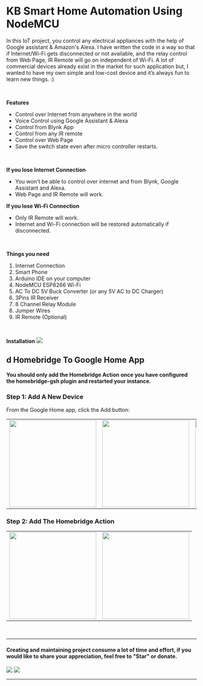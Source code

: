 # KB Smart Home Automation Using NodeMCU

In this IoT project, you control any electrical appliances with the help of Google assistant & Amazon's Alexa.
I have written the code in a way so that if Internet/Wi-Fi gets disconnected or not available, and the relay control from Web Page, IR Remote will go on independent of Wi-Fi.
A lot of commercial devices already exist in the market for such application but, I wanted to have my own simple and low-cost device and it’s always fun to learn new things. :)

<br />



**Features**

- Control over Internet from anywhere in the world
- Voice Control using Google Assistant & Alexa
- Control from Blynk App
- Control from any IR remote
-	Control over Web Page
-	Save the switch state even after micro controller restarts.

<br />

**If you lose Internet Connection**
- You won't be able to control over internet and from Blynk, Google Assistant and Alexa.
- Web Page and IR Remote will work.	

**If you lose Wi-Fi Connection**
- Only IR Remote will work.
- Internet and Wi-Fi connection will be restored automatically if disconnected.

<br />


**Things you need**
1.	Internet Connection
2.	Smart Phone
3.	Arduino IDE on your computer
4.	NodeMCU ESP8266 Wi-Fi
5.	AC To DC 5V Buck Converter (or any 5V AC to DC Charger)
6.	3Pins IR Receiver
7.	8 Channel Relay Module
8.	Jumper Wires
9.	IR Remote (Optional)

<br />

**Installation**
<img src="https://user-images.githubusercontent.com/23693439/118782890-fbe3ed80-b8a7-11eb-8187-d3ce7302f683.gif" />

<h2>d Homebridge To Google Home App</h2>
<p><strong>You should only add the Homebridge Action once you have configured the homebridge-gsh plugin and restarted your instance.</strong></p>
<h3>

</a>Step 1: Add A New Device</h3>
<p>From the Google Home app, click the Add button:</p>
<table>

 <tr>
   <td style="text-align:center;">
   <img width="230" src="https://user-images.githubusercontent.com/23693439/118789007-c510d600-b8ad-11eb-9fce-ce0899bd2edd.png">
   </td>
   
   <td>
   <img width="230" src="https://user-images.githubusercontent.com/23693439/118789009-c5a96c80-b8ad-11eb-8f00-f4587d7f34cd.png">
   </td>
   
   <td>
   <img width="230" src="https://user-images.githubusercontent.com/23693439/118789000-c3dfa900-b8ad-11eb-8b13-ba787c9e2292.png">
   </td>
  
 </tr>
</table>

<h3>
  Step 2: Add The Homebridge Action</h3>

  <table>
  <tr>
   <td style="text-align:center;">
   <img width="230" src="https://user-images.githubusercontent.com/23693439/118789360-220c8c00-b8ae-11eb-8ab0-a1fe69c662be.png">
   </td>
   <td>
   <img width="230" src="https://user-images.githubusercontent.com/23693439/118789353-20db5f00-b8ae-11eb-85f8-60608d2573c5.png">
   </td>
 </tr>
</table>

<br>








_________________________________________
#### Creating and maintaining project consume a lot of time and effort, if you would like to share your appreciation, feel free to "Star" or donate. 

<a target="_blank" href="https://www.paypal.com/donate?business=7KF9CJMWPUFZL&currency_code=USD"><img src="https://img.shields.io/badge/Donate-PayPal-blue.svg"/></a>
<a target="_blank" href="https://user-images.githubusercontent.com/23693439/118604123-3a0cde80-b7ce-11eb-9622-4449c63e6edc.png"><img src="https://img.shields.io/badge/Donate-Bitcoin-green.svg"/></a>

_________________________________________

